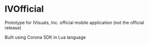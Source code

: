 # IVOfficial
Prototype for IVisuals, Inc. official mobile application (not the official release)

Built using Corona SDK in Lua language
